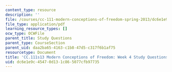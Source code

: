 ```yaml
---
content_type: resource
description: ''
file: /courses/cc-111-modern-conceptions-of-freedom-spring-2013/dc6e1e9c45470d131c865077cfb97735_MITCC_111F12_Week4Ques.pdf
file_type: application/pdf
learning_resource_types: []
ocw_type: OCWFile
parent_title: Study Questions
parent_type: CourseSection
parent_uid: daa2ba65-4163-c1b8-47d5-c317f6b1af75
resourcetype: Document
title: 'CC.111s13 Modern Conceptions of Freedom: Week 4 Study Questions'
uid: dc6e1e9c-4547-0d13-1c86-5077cfb97735
---
```


